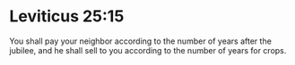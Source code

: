 # Leviticus 25:15

You shall pay your neighbor according to the number of years after the jubilee, and he shall sell to you according to the number of years for crops.
